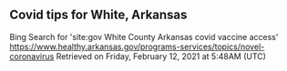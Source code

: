 ## Covid tips for White, Arkansas

Bing Search for 'site:gov White County Arkansas covid vaccine access'
https://www.healthy.arkansas.gov/programs-services/topics/novel-coronavirus
Retrieved on Friday, February 12, 2021 at 5:48AM (UTC)